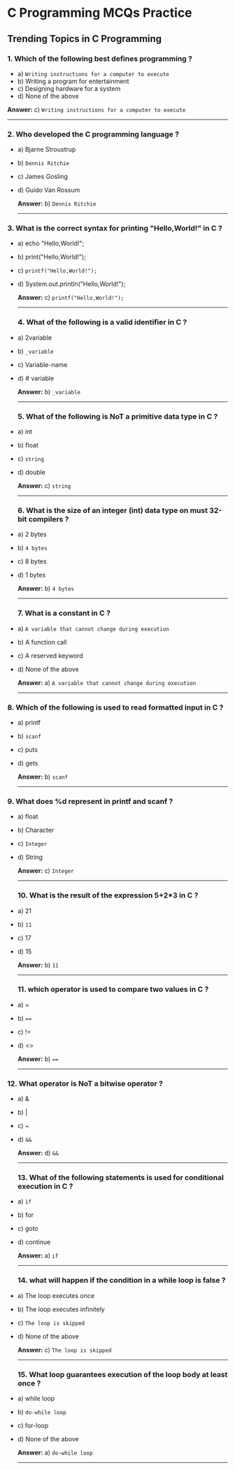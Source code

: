 # C Programming MCQs Practice

## Trending Topics in C Programming

### 1. Which of the following best defines programming ?
- a) `Writing instructions for a computer to execute` 
- b) Writing a program for entertainment  
- c) Designing hardware for a system 
- d) None of the above

**Answer:** c) `Writing instructions for a computer to execute` 

---

### 2. Who developed the C programming language ?
- a) Bjarne Stroustrup
- b) `Dennis Ritchie`
- c) James Gosling
- d) Guido Van Rossum

  **Answer:** b) `Dennis Ritchie `

  ---
  
### 3. What is the correct syntax for printing "Hello,World!" in C ?
- a) echo "Hello,World!";
- b) print("Hello,World!");
- c) `printf("Hello,World!");`
- d) System.out.println("Hello,World!");

  **Answer:** c) `printf("Hello,World!");` 

  ---

  ### 4. What of the following is a valid identifier in C ?
- a) 2variable
- b) `_variable`
- c) Variable-name
- d) # variable

  **Answer:** b) `_variable` 

  ---

  ### 5. What of the following is NoT a primitive data type in C ?
- a) int
- b) float
- c) `string`
- d) double

  **Answer:** c) `string` 

  ---

  ### 6. What is the size of an integer (int) data type on must 32-bit compilers ?
- a) 2 bytes
- b) `4 bytes`
- c) 8 bytes
- d) 1 bytes

  **Answer:** b) `4 bytes`

  ---

  ### 7. What is a constant in C ?
- a) `A variable that cannot change during execution`
- b) A function call
- c) A reserved keyword
- d) None of the above

  **Answer:** a) `A variable that cannot change during execution`

  ---

 ### 8. Which of the following is used to read formatted input in C ?
- a) printf
- b) `scanf`
- c) puts
- d) gets

  **Answer:** b) `scanf`

  ---

 ### 9. What does %d represent in printf and scanf ?
- a) float
- b) Character
- c) `Integer`
- d) String

  **Answer:** c) `Integer`

  ---

  ### 10. What is the result of the expression 5+2*3 in C ?
- a) 21
- b) `11`
- c) 17
- d) 15

  **Answer:** b) `11`

  ---

  ### 11. which operator is used to compare two values  in C ?
- a) =
- b) `==`
- c) !=
- d) <>

  **Answer:** b) `==`

  ---

### 12. What operator is NoT a bitwise operator ?
- a) &
- b) |
- c) ~
- d) `&&`

  **Answer:** d) `&&`

  ---

  ### 13. What of the following statements is used for conditional execution in C ?
- a) `if`
- b) for
- c) goto
- d) continue

  **Answer:** a) `if`

  ---

   ### 14. what will happen if the condition in a while loop is false  ?
- a) The loop executes once
- b) The loop executes infinitely
- c) `The loop is skipped`
- d) None of the above

  **Answer:** c) `The loop is skipped`

  ---

   ### 15. What loop guarantees execution of the loop body at least once ?
- a) while loop
- b) `do-while loop`
- c) for-loop
- d) None of the above

  **Answer:** a) `do-while loop`

  ---
